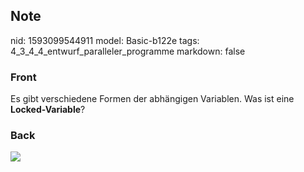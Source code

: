 ## Note
nid: 1593099544911
model: Basic-b122e
tags: 4_3_4_4_entwurf_paralleler_programme
markdown: false

### Front
Es gibt verschiedene Formen der abhängigen Variablen. Was ist eine
<b>Locked-Variable</b>?

### Back
<img src="paste-680ee9c46c3ee358ea4bccf7133cbf1d8bdb4552.jpg">
